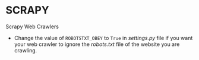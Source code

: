 # SCRAPY
Scrapy Web Crawlers

 - Change the value of `ROBOTSTXT_OBEY` to `True` in *settings.py* file if you want your web crawler to ignore the *robots.txt* file of the website you are crawling.